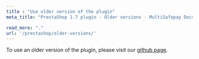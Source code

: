 ```yaml
---
title : "Use older version of the plugin"
meta_title: "PrestaShop 1.7 plugin - Older versions - MultiSafepay Docs"

read_more: "."
url: '/prestashop/older-versions/'
---
```


To use an older version of the plugin, please visit our [github page](https://github.com/MultiSafepay/prestashop/releases).
